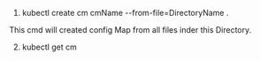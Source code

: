 1) kubectl create cm cmName --from-file=DirectoryName .

This cmd will created config Map from all files inder this Directory.

2) kubectl get cm
